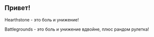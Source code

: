 ## Привет!

Hearthstone - это боль и унижение!

Battlegrounds - это боль и унижение вдвойне, плюс рандом рулетка!
